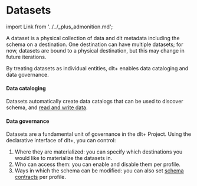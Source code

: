 # Datasets

import Link from '../../_plus_admonition.md';

<Link/>

A dataset is a physical collection of data and dlt metadata including the schema on a destination. One destination can have multiple datasets; for now, datasets are bound to a physical destination, but this may change in future iterations.

By treating datasets as individual entities, dlt+ enables data cataloging and data governance.

#### Data cataloging

Datasets automatically create data catalogs that can be used to discover schema, and [read and write data](../features/data-access.md).

#### Data governance

Datasets are a fundamental unit of governance in the dlt+ Project. Using the declarative interface of dlt+, you can control:
1. Where they are materialized: you can specify which destinations you would like to materialize the datasets in.
2. Who can access them: you can enable and disable them per profile.
3. Ways in which the schema can be modified: you can also set [schema contracts](../../general-usage/schema-contracts.md) per profile.
